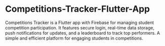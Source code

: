 # Competitions-Tracker-Flutter-App
Competitions Tracker is a Flutter app with Firebase for managing student competition participation. It features secure login, real-time data storage, push notifications for updates, and a leaderboard to track top performers. A simple and efficient platform for engaging students in competitions.
